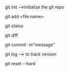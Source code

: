 git init -->initialize the git repo

git add <file.name>

git status

git diff

git commit -m"message"

git log --> to track version

git reset --hard <commit id>